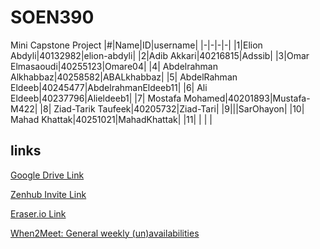 # SOEN390
Mini Capstone Project
|#|Name|ID|username|
|-|-|-|-|
|1|Elion Abdyli|40132982|elion-abdyli|
|2|Adib Akkari|40216815|Adssib|
|3|Omar Elmasaoudi|40255123|Omare04|
|4| Abdelrahman Alkhabbaz|40258582|ABALkhabbaz|
|5| AbdelRahman Eldeeb|40245477|AbdelrahmanEldeeb11|
|6| Ali Eldeeb|40237796|Alieldeeb1|
|7| Mostafa Mohamed|40201893|Mustafa-M422|
|8| Ziad-Tarik Taufeek|40205732|Ziad-Tari|
|9|||SarOhayon|
|10| Mahad Khattak|40251021|MahadKhattak|
|11| | | |

## links

[Google Drive Link](https://drive.google.com/drive/folders/1UL6PJ-IIoOIFHoY5S4i67sVe1DtE99dF?usp=sharing)

[Zenhub Invite Link](https://app.zenhub.com/workspaces/soen-390-6785c9d2f2ee60000fc8d2a6?invite=9v9fCTSgxfCL6V9QY4ANQrYo)

[Eraser.io Link](https://app.eraser.io/workspace/W9TVlnh83LWdJerkN8y6?origin=share)

[When2Meet: General weekly (un)availabilities](https://www.when2meet.com/?28532537-3BhGM)

